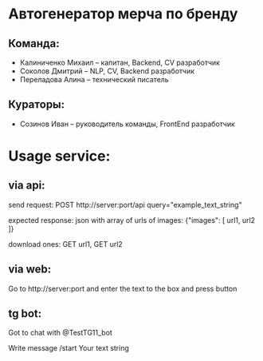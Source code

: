 # Автогенератор мерча по бренду

## Команда:
- Калиниченко Михаил – капитан, Backend, CV разработчик
- Соколов Дмитрий – NLP, CV, Backend разработчик
- Переладова Алина – технический писатель 

## Кураторы:
- Созинов Иван – руководитель команды, FrontEnd разработчик

# Usage service: 

## via api:

send request: POST http://server:port/api query="example_text_string"

expected response: json with array of urls of images: {"images": [ url1, url2 ]}

download ones: GET url1, GET url2

## via web:

Go to http://server:port and enter the text to the box and press button

## tg bot:

Got to chat with @TestTG11_bot

Write message /start Your text string
